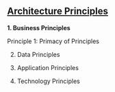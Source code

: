 ## [Architecture Principles](pre.html)

**1. Business Principles**

   Principle 1: Primacy of Principles

2. Data Principles

3. Application Principles

4. Technology Principles
